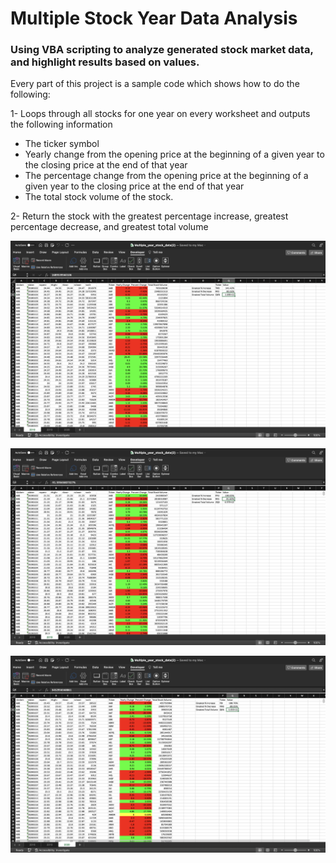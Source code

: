 # Multiple Stock Year Data Analysis
### Using VBA scripting to analyze generated stock market data, and highlight results based on values.



  Every part of this project is a sample code which shows how to do the following:

  1- Loops through all stocks for one year on every worksheet and outputs the following information

   - The ticker symbol
   - Yearly change from the opening price at the beginning of a given year to the closing price at the end of that year 
   - The percentage change from the opening price at the beginning of a given year to the closing price at the end of that year 
   - The total stock volume of the stock.

  2- Return the stock with the greatest percentage increase, greatest percentage decrease, and greatest total volume 

<p align="center">
  <img src="2018.png" alt="images" width="600"/>
</p>

<p align="center">
  <img src="2019.png" alt="images" width="600"/>
</p>

<p align="center">
  <img src="2020.png" alt="images" width="600"/>
</p>
